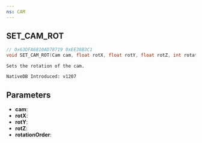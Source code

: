 ```yaml
---
ns: CAM
---
```

## SET_CAM_ROT

```c
// 0x63DFA6810AD78719 0xEE38B3C1
void SET_CAM_ROT(Cam cam, float rotX, float rotY, float rotZ, int rotationOrder);
```

```
Sets the rotation of the cam.

NativeDB Introduced: v1207
```

## Parameters
* **cam**:
* **rotX**:
* **rotY**:
* **rotZ**:
* **rotationOrder**:
